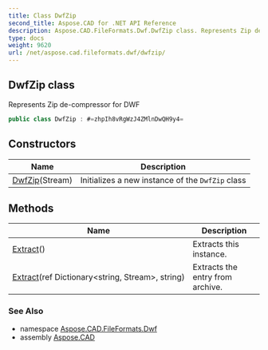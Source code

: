 ```yaml
---
title: Class DwfZip
second_title: Aspose.CAD for .NET API Reference
description: Aspose.CAD.FileFormats.Dwf.DwfZip class. Represents Zip decompressor for DWF
type: docs
weight: 9620
url: /net/aspose.cad.fileformats.dwf/dwfzip/
---
```

## DwfZip class

Represents Zip de-compressor for DWF

```csharp
public class DwfZip : #=zhpIh8vRgWzJ4ZMlnDwQH9y4=
```

## Constructors

| Name | Description |
| --- | --- |
| [DwfZip](dwfzip/)(Stream) | Initializes a new instance of the `DwfZip` class |

## Methods

| Name | Description |
| --- | --- |
| [Extract](../../aspose.cad.fileformats.dwf/dwfzip/extract/#extract)() | Extracts this instance. |
| [Extract](../../aspose.cad.fileformats.dwf/dwfzip/extract/#extract_1)(ref Dictionary&lt;string, Stream&gt;, string) | Extracts the entry from archive. |

### See Also

* namespace [Aspose.CAD.FileFormats.Dwf](../../aspose.cad.fileformats.dwf/)
* assembly [Aspose.CAD](../../)


